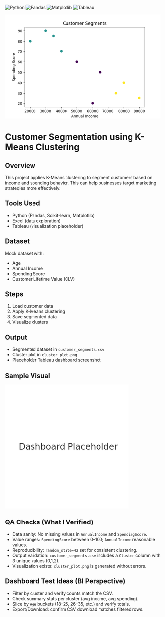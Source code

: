 ![Python](https://img.shields.io/badge/Python-3.x-blue)
![Pandas](https://img.shields.io/badge/Pandas-Data%20Analysis-green)
![Matplotlib](https://img.shields.io/badge/Matplotlib-Visualization-orange)
![Tableau](https://img.shields.io/badge/Tableau-Dashboard-yellow)

![Dashboard Preview](cluster_plot.png)

# Customer Segmentation using K-Means Clustering

## Overview
This project applies K-Means clustering to segment customers based on income and spending behavior. This can help businesses target marketing strategies more effectively.

## Tools Used
- Python (Pandas, Scikit-learn, Matplotlib)
- Excel (data exploration)
- Tableau (visualization placeholder)

## Dataset
Mock dataset with:
- Age
- Annual Income
- Spending Score
- Customer Lifetime Value (CLV)

## Steps
1. Load customer data
2. Apply K-Means clustering
3. Save segmented data
4. Visualize clusters

## Output
- Segmented dataset in `customer_segments.csv`
- Cluster plot in `cluster_plot.png`
- Placeholder Tableau dashboard screenshot

## Sample Visual
![Dashboard Screenshot](dashboard_placeholder.png)

## QA Checks (What I Verified)
- Data sanity: No missing values in `AnnualIncome` and `SpendingScore`.
- Value ranges: `SpendingScore` between 0–100; `AnnualIncome` reasonable values.
- Reproducibility: `random_state=42` set for consistent clustering.
- Output validation: `customer_segments.csv` includes a `Cluster` column with 3 unique values (0,1,2).
- Visualization exists: `cluster_plot.png` is generated without errors.

## Dashboard Test Ideas (BI Perspective)
- Filter by cluster and verify counts match the CSV.
- Check summary stats per cluster (avg income, avg spending).
- Slice by `Age` buckets (18–25, 26–35, etc.) and verify totals.
- Export/Download: confirm CSV download matches filtered rows.

